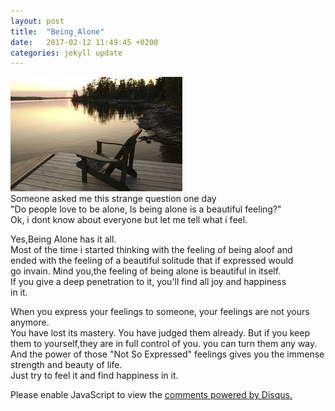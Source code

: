 ```yaml
---
layout: post
title:  "Being_Alone"
date:   2017-02-12 11:49:45 +0200
categories: jekyll update
---
```

![img courtsey google](/assets/alone.jpg)  
Someone asked me this strange question one day   
"Do people love to be alone, Is being alone is a beautiful feeling?"  
Ok, i dont know about everyone but let me tell what i feel.    
 
Yes,Being Alone has it all.   
Most of the time i started thinking with the feeling of being aloof and  
ended with the feeling of a beautiful solitude that if expressed would  
go invain. Mind you,the feeling of being alone is beautiful in itself.  
If you give a deep penetration to it, you'll find all joy and happiness   
in it.    

When you express your feelings to someone, your feelings are not yours anymore.   
You have lost its mastery. You have judged them already. But if you keep   
them to yourself,they are in full control of you. you can turn them any way.     
And the power of those "Not So Expressed" feelings gives you the immense   
strength and beauty of life.  
Just try to feel it and find happiness in it.  
<div id="disqus_thread"></div>
<script>

/**
*  RECOMMENDED CONFIGURATION VARIABLES: EDIT AND UNCOMMENT THE SECTION BELOW TO INSERT DYNAMIC VALUES FROM YOUR PLATFORM OR CMS.
*  LEARN WHY DEFINING THESE VARIABLES IS IMPORTANT: https://disqus.com/admin/universalcode/#configuration-variables*/
/*
var disqus_config = function () {
this.page.url = https://raj2611.github.io/jekyll/update/2017/02/12/OK.html;  // Replace PAGE_URL with your page's canonical URL variable
this.page.identifier = https://raj2611.github.io/jekyll/update/2017/02/12/OK.html; // Replace PAGE_IDENTIFIER with your page's unique identifier variable
};
*/
(function() { // DON'T EDIT BELOW THIS LINE
var d = document, s = d.createElement('script');
s.src = '//raj2611-github-io.disqus.com/embed.js';
s.setAttribute('data-timestamp', +new Date());
(d.head || d.body).appendChild(s);
})();
</script>
<noscript>Please enable JavaScript to view the <a href="https://disqus.com/?ref_noscript">comments powered by Disqus.</a></noscript>
                                
